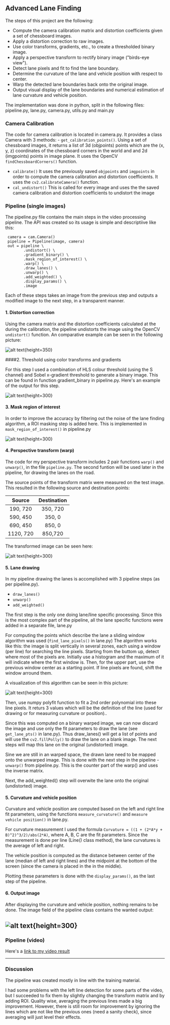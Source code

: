 ## Advanced Lane Finding


The steps of this project are the following:

* Compute the camera calibration matrix and distortion coefficients given a set of chessboard images.
* Apply a distortion correction to raw images.
* Use color transforms, gradients, etc., to create a thresholded binary image.
* Apply a perspective transform to rectify binary image ("birds-eye view").
* Detect lane pixels and fit to find the lane boundary.
* Determine the curvature of the lane and vehicle position with respect to center.
* Warp the detected lane boundaries back onto the original image.
* Output visual display of the lane boundaries and numerical estimation of lane curvature and vehicle position.

The implementation was done in python, split in the following files:
 pipeline.py, lane.py, camera.py, utils.py and main.py

[//]: # (Image References)

[image1]: ./output_images/undistorted.png "Undistorted"
[image3]: ./output_images/gradient.jpg "Binary"
[image4]: ./output_images/masked.jpg "ROI"
[image5]: ./output_images/warped.jpg  "Warp Example"
[image6]: ./output_images/lane.jpg "Fit Visual"
[image7]: ./output_images/final.jpg "Output"
[video1]: ./out.mp4 "Video"


### Camera Calibration

  The code for camera calibration is located in  camera.py. It provides a class Camera with 3 methods:
    - `get_calibration_points()`. Using a set of chessboard images, it returns a list of 3d (objpoints) points  which are the  (x, y, z) coordinates of the chessboard corners in the world and and 2d (imgpoints) points in image plane. It uses the OpenCV `findChessboardCorners()` function.
   - `calibrate()` It uses the previously saved `objpoints` and `imgpoints` in order to compute the camera calibration and distortion coefficients. It uses the `cv2.calibrateCamera()` function.
- `cal_undistort()` This is called for every image and uses the the saved camera calibration and distortion coefficients to undistort the image

### Pipeline (single images)

The pipeline.py file contains the main steps in the video processing pipeline. The API was created so its usage is simple and descriptiive like this:

	 camera = cam.Camera()
	 pipeline = Pipeline(image, camera)
	 out = pipeline \
	        .undistort() \
	        .gradient_binary() \
	        .mask_region_of_interest() \
	        .warp() \
	        .draw_lanes() \
	        .unwarp() \
	        .add_weighted() \
	        .display_params() \
	        .image

Each of these steps takes an image from the previous step and outputs a modified image to the next step, in a transparent manner.

#### 1. Distortion correction

Using the camera matrix and the distortion coefficients calculated at the during the calibration, the pipeline undistorts the image using the OpenCV `undistort()` function.
An comparative example can be seen in the following picture:

![alt text][image1]{height=350}

####2.  Threshold using color transforms and gradients

For this step I used a combination of HLS colour threshold (using the S channel) and Sobel x-gradient threshold to generate a binary image. This can be found in function gradient_binary in pipeline.py.
Here's an example of the output for this step.

![alt text][image3]{height=300}

#### 3. Mask region of interest
In order to improve the accuracy by filtering out the noise of the lane finding algorithm, a ROI masking step is added here. This is implemented in `mask_region_of_interest()` in pipeline.py

![alt text][image4]{height=300}

#### 4. Perspective transform (warp)

The code for my perspective transform includes 2 pair functions `warp()` and `unwarp()`,  in the file `pipeline.py`. The second funtion will be used later in the pipeline, for drawing the lanes on the road.

The source points of the transform matrix were measured on the test image.
This resulted in the following source and destination points:

| Source      | Destination   |
|:-------------:|:-------------:|
| 190, 720   | 350, 720  |
| 590, 450   | 350, 0      |
| 690, 450   | 850, 0      |
| 1120, 720 | 850,720   |

The transformed image can be seen here:

![alt text][image5]{height=300}

#### 5. Lane drawing

In my pipeline drawing the lanes is accomplished with 3 pipeline steps (as per pipeline.py).
  - `draw_lanes()`
  - `unwarp()`
  - `add_weighted()`

 The first step is the only one doing lane/line specific processing. Since this is the most complex part of the  pipeline, all the lane specific functions were added in a separate file, lane.py

For computing the points which describe the lane a sliding window algorithm was used (`find_lane_pixels()` in lane.py)
The algorithm works like this: the image is split vertically in several zones, each using a window (per line) for searching the line pixels. Starting from the buttom up, detect where most of the pixels are. Initially use a histogram and the maximum of it will indicate where the first window is. Then, for the upper part, use the previous window center as a starting point. If line pixels are found, shift the window arround them.

A visualization of this algorithm can be seen in this picture:

![alt text][image6]{height=300}

Then, use numpy polyfit function to fit a 2nd order polynomial into these line pixels. It returs 3 values  which will be the definition of the line (used for drawing or for measuring curvature or position)..

Since this was computed on a binary warped image, we can now discard the image and use only the fit parameters to draw the lane (see `get_lane_pts()` in lane.py). Thus draw_lanes() will get a list of points and will use the `cv2.fillPolly()` to draw the lane on a blank image. The next steps will map this lane on the original (undistorted) image.

Sine we are still in an warped space, the drawn lane need to be mapped onto the unwarped image.
This is done with the next step in the pipeline - `unwarp()` from pipeline.py. This is the counter part of the warp() and uses the inverse matrix.

Next, the add_weighted() step will overwite the lane onto the original (undistorted) image.


#### 5. Curvature and vehicle position

Curvature and vehicle position are computed based on the left and right line fit parameters, using the functions `measure_curvature()` and `measure vehicle position()` in lane.py.

For curvature measurement I used the formula
 `Curvature = ((1 + (2*A*y + B)^2)^3/2)/abs(2*A)`, where A, B, C are the fit parameters.
Since the measurement is done per line (Line() class method), the lane curvatures is the average of left and right.

The vehicle position is computed as the distance between center of the lane (median of left and right lines) and the midpoint at the bottom of the screen (since the camera is placed in the in the middle).

Plotting these parameters is done with the `display_params()`, as the last step of the pipeline.

#### 6. Output image

After displaying the curvature and vehicle position, nothing remains to be done. The image field of the pipeline class contains the wanted output:

![alt text][image7]{height=300}
---

### Pipeline (video)

Here's a [link to my video result](./out.mp4)

---

### Discussion

The pipeline was created mostly in line with the training material.

I had some problems with the left line detection for some parts of the video, but I succeeded to fix them by slightly changing the transform matrix and by adding ROI.
Quality wise, averaging the previous lines made a big improvement. However, there is still room for improvement by ignoring the lines which are not like the previous ones (need a sanity check), since averaging will just level their effects.

